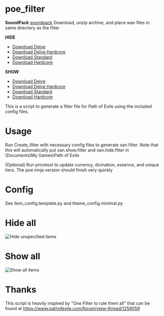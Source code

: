# poe_filter
**SoundPack**
[soundpack](soundpack.zip?raw=true) Download, unzip archive, and place wav files in same directory as the filter


**HIDE**
* [Download Delve](xan.t.hide.filter?raw=true)
* [Download Delve Hardcore](xan.thc.hide.filter?raw=true)
* [Download Standard](xan.st.hide.filter?raw=true)
* [Download Hardcore](xan.hc.hide.filter?raw=true)

**SHOW**
* [Download Delve](xan.t.show.filter?raw=true)
* [Download Delve Hardcore](xan.thc.show.filter?raw=true)
* [Download Standard](xan.s.show.filter?raw=true)
* [Download Hardcore](xan.hc.show.filter?raw=true)

This is a script to generate a filter file for Path of Exile using the included config files.

Usage
=====
Run Create_filter with necessary config files to generate xan.filter.  Note that this will automatically put xan.show.filter and xan.hide.filter in <relative path>\Documents\My Games\Path of Exile

(Optional) Run pricetool to update currency, divination, essence, and unique tiers.  The poe ninja version should finish very quickly  

Config
======
See item_config.template.py and theme_config.minimal.py

Hide all
========
![Hide unspecified items](https://i.imgur.com/7Y8tzsz.jpg "Hide")

Show all
========
![Show all items](https://i.imgur.com/HP8IT0p.jpg "Show")

Thanks
======
This script is heavily inspired by "One Filter to rule them all" that can be found at https://www.pathofexile.com/forum/view-thread/1259059
